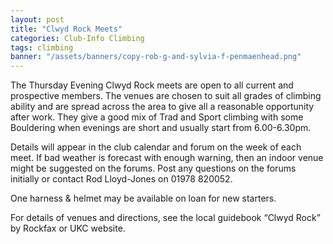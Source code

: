 ```yaml
---
layout: post
title: "Clwyd Rock Meets"
categories: Club-Info Climbing
tags: climbing
banner: "/assets/banners/copy-rob-g-and-sylvia-f-penmaenhead.png"
---
```


The Thursday Evening Clwyd Rock meets are open to all current and prospective members. The venues are chosen to suit all grades of climbing ability and are spread across the area to give all a reasonable opportunity after work. They give a good mix of Trad and Sport climbing with some Bouldering when evenings are short and usually start from 6.00-6.30pm.

Details will appear in the club calendar and forum on the week of each meet. If bad weather is forecast with enough warning, then an indoor venue might be suggested on the forums. Post any questions on the forums initially or contact Rod Lloyd-Jones on 01978 820052.

One harness & helmet may be available on loan for new starters.

For details of venues and directions, see the local guidebook “Clwyd Rock” by Rockfax or UKC website.
